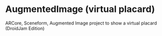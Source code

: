 # AugmentedImage (virtual placard)
ARCore, Sceneform, Augmented Image project to show a virtual placard (DroidJam Edition)
